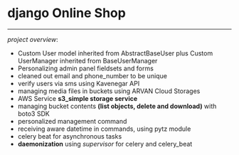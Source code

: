 # django Online Shop
------

_project overview_:

+ Custom User model inherited from AbstractBaseUser plus Custom UserManager inherited from BaseUserManager
+ Personalizing admin panel fieldsets and forms
+ cleaned out email and phone_number to be unique
+ verify users via sms using Kavenegar API
+ managing media files in buckets using ARVAN Cloud Storages
+ AWS Service __s3_simple storage service__
+ managing bucket contents __(list objects, delete and download)__ with boto3 SDK
+ personalized management command
+ receiving aware datetime in commands, using pytz module
+ celery beat for asynchronous tasks
+ __daemonization__ using _supervisor_ for celery and celery_beat




